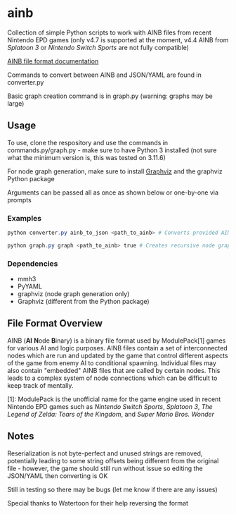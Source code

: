 # ainb

Collection of simple Python scripts to work with AINB files from recent Nintendo EPD games (only v4.7 is supported at the moment, v4.4 AINB from *Splatoon 3* or *Nintendo Switch Sports* are not fully compatible)

[AINB file format documentation](https://docs.google.com/document/d/1folGjz7Vq5Y44cDYjEHdBS_EJsInUY5MKhGp0wEJihI/edit?usp=sharing)

Commands to convert between AINB and JSON/YAML are found in converter.py

Basic graph creation command is in graph.py (warning: graphs may be large)

## Usage
To use, clone the respository and use the commands in commands.py/graph.py - make sure to have Python 3 installed (not sure what the minimum version is, this was tested on 3.11.6)

For node graph generation, make sure to install [Graphviz](https://www.graphviz.org/download/) and the graphviz Python package

Arguments can be passed all as once as shown below or one-by-one via prompts

### Examples

```powershell
python converter.py ainb_to_json <path_to_ainb> # Converts provided AINB file to JSON

python graph.py graph <path_to_ainb> true # Creates recursive node graph of file and nested files 
```

### Dependencies
+ mmh3
+ PyYAML
+ graphviz (node graph generation only)
+ Graphviz (different from the Python package)

## File Format Overview

AINB (**AI** **N**ode **B**inary) is a binary file format used by ModulePack[1] games for various AI and logic purposes. AINB files contain a set of interconnected nodes which are run and updated by the game that control different aspects of the game from enemy AI to conditional spawning. Individual files may also contain "embedded" AINB files that are called by certain nodes. This leads to a complex system of node connections which can be difficult to keep track of mentally.

[1]: ModulePack is the unofficial name for the game engine used in recent Nintendo EPD games such as *Nintendo Switch Sports*, *Splatoon 3*, *The Legend of Zelda: Tears of the Kingdom*, and *Super Mario Bros. Wonder*

## Notes
Reserialization is not byte-perfect and unused strings are removed, potentially leading to some string offsets being different from the original file - however, the game should still run without issue so editing the JSON/YAML then converting is OK

Still in testing so there may be bugs (let me know if there are any issues)

Special thanks to Watertoon for their help reversing the format